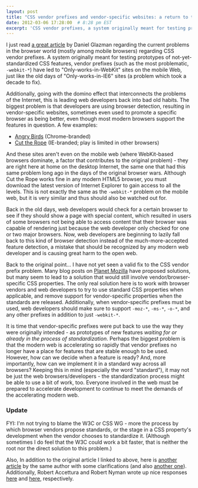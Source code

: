```yaml
---
layout: post
title: "CSS vendor prefixes and vendor-specific websites: a return to the IE6 era?"
date: 2012-03-06 17:28:00  # 8:28 pm EST
excerpt: 'CSS vendor prefixes, a system originally meant for testing prototypes of not-yet-standardized CSS features, have led to "Only-works-in-WebKit" sites on the mobile Web and across the Internet, just like the old days of "Only-works-in-IE6" sites (a problem which took a decade to fix). Additionally, this is slowly starting the domino effect leading us back into bad habits from the old days of the Internet.'
---
```

I just read [a great article][1] by Daniel Glazman regarding the current problems in the browser world (mostly among mobile browsers) regarding CSS vendor prefixes. A system originally meant for testing prototypes of not-yet-standardized CSS features, vendor prefixes (such as the most problematic, `-webkit-*`) have led to "Only-works-in-WebKit" sites on the mobile Web, just like the old days of "Only-works-in-IE6" sites (a problem which took a decade to fix).

Additionally, going with the domino effect that interconnects the problems of the Internet, this is leading web developers back into bad old habits. The biggest problem is that developers are using browser detection, resulting in vendor-specific websites, sometimes even used to promote a specific browser as being better, even though most modern browsers support the features in question. A few examples:

* [Angry Birds][2] (Chrome-branded)
* [Cut the Rope][3] (IE-branded; play is limited in other browsers)

And these sites aren't even on the mobile web (where WebKit-based browsers dominate, a factor that contributes to the original problem) - they are right here at home on the desktop Internet, the same one that had this same problem long ago in the days of the original browser wars. Although Cut the Rope works fine in any modern HTML5 browser, you must download the latest version of Internet Explorer to gain access to all the levels. This is not exactly the same as the `-webkit-*` problem on the mobile web, but it is very similar and thus should also be watched out for.

Back in the old days, web developers would check for a certain browser to see if they should show a page with special content, which resulted in users of some browsers not being able to access content that their browser was capable of rendering just because the web developer only checked for one or two major browsers. Now, web developers are beginning to lazily fall back to this kind of browser detection instead of the much-more-accepted feature detection, a mistake that should be recognized by any modern web developer and is causing great harm to the open web.

Back to the original point... I have not yet seen a valid fix to the CSS vendor prefix problem. Many blog posts on [Planet Mozilla](http://planet.mozilla.org/) have proposed solutions, but many seem to lead to a solution that would still involve vendor/browser-specific CSS properties. The only real solution here is to work with browser vendors and web developers to try to use standard CSS properties when applicable, and remove support for vendor-specific properties when the standards are released. Additionally, when vendor-specific prefixes must be used, web developers should make sure to support `-moz-*`, `-ms-*`, `-o-*`, and any other prefixes in addition to just `-webkit-*`.

It is time that vendor-specific prefixes were put back to use the way they were originally intended - as prototypes of new features *waiting for or already in the process of standardization*. Perhaps the biggest problem is that the modern web is accelerating so rapidly that vendor prefixes no longer have a place for features that are stable enough to be used. However, how can we decide when a feature is ready? And, more importantly, how can we implement it in a standard way across all browsers? Keeping this in mind (especially the word "standard"), it may not be just the web browsers/developers - the standardization process might be able to use a bit of work, too. Everyone involved in the web must be prepared to accelerate development to continue to meet the demands of the accelerating modern web.

### Update
FYI: I'm not trying to blame the W3C or CSS WG - more the process by which browser vendors propose standards, or the stage in a CSS property's development when the vendor chooses to standardize it. (Although sometimes I do feel that the W3C could work a bit faster, that is neither the root nor the direct solution to this problem.)

Also, In addition to the original article I linked to above, here is [another article][4] by the same author with some clarifications (and also [another one][5]). Additionally, Robert Accettura and Robert Nyman wrote up nice responses [here][6] and [here][7], respectively.

[1]: http://www.glazman.org/weblog/dotclear/index.php?post/2012/02/09/CALL-FOR-ACTION%3A-THE-OPEN-WEB-NEEDS-YOU-NOW
[2]: http://chrome.angrybirds.com/
[3]: http://www.cuttherope.ie/
[4]: http://www.glazman.org/weblog/dotclear/index.php?post/2012/02/09/Some-clarifications
[5]: http://www.glazman.org/weblog/dotclear/index.php?post/2012/02/10/Blaming-CSS-WG-is-too-easy-Brendan
[6]: http://robert.accettura.com/blog/2012/02/09/on-prefixing-and-monobrowser-culture/
[7]: http://robertnyman.com/2012/02/16/thoughts-on-the-css-prefix-situation/
